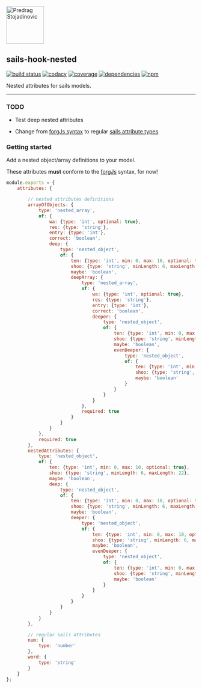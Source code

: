 <a href="http://stojadinovic.net">
  <img alt="Predrag Stojadinovic" src="https://en.stojadinovic.net/assets/images/logo-128x128-88.jpg" width="100">
</a>

## sails-hook-nested
[![build status](https://img.shields.io/travis/cope/sails-hook-nested.svg?branch=master)](https://travis-ci.org/cope/sails-hook-nested)
[![codacy](https://img.shields.io/codacy/grade/60322e02d8df469893dbb8c0a89e5cc8.svg)](https://www.codacy.com/project/cope/sails-hook-nested/dashboard)
[![coverage](https://img.shields.io/coveralls/github/cope/sails-hook-nested/master.svg)](https://coveralls.io/github/cope/sails-hook-nested?branch=master)
[![dependencies](https://david-dm.org/cope/sails-hook-nested.svg)](https://www.npmjs.com/package/sails-hook-nested)
[![npm](https://img.shields.io/npm/dt/sails-hook-nested.svg)](https://www.npmjs.com/package/sails-hook-nested)

Nested attributes for sails models.

---

### TODO

* Test deep nested attributes

* Change from [forgJs syntax](https://github.com/oussamahamdaoui/forgJs) to regular [sails attribute types](https://sailsjs.com/documentation/concepts/models-and-orm/attributes)


### Getting started

Add a nested object/array definitions to your model.

These attributes **must** conform to the [forgJs](https://github.com/oussamahamdaoui/forgJs) syntax, for now!

```js
module.exports = {
	attributes: {

		// nested attributes definitions
		arrayOfObjects: {
			type: 'nested_array',
			of: {
				wa: {type: 'int', optional: true},
				res: {type: 'string'},
				entry: {type: 'int'},
				correct: 'boolean',
				deep: {
					type: 'nested_object',
					of: {
						ten: {type: 'int', min: 0, max: 10, optional: true},
						shoo: {type: 'string', minLength: 6, maxLength: 22},
						maybe: 'boolean',
						deepArray: {
							type: 'nested_array',
							of: {
								wa: {type: 'int', optional: true},
								res: {type: 'string'},
								entry: {type: 'int'},
								correct: 'boolean',
								deeper: {
									type: 'nested_object',
									of: {
										ten: {type: 'int', min: 0, max: 10, optional: true},
										shoo: {type: 'string', minLength: 6, maxLength: 22},
										maybe: 'boolean',
										evenDeeper: {
											type: 'nested_object',
											of: {
												ten: {type: 'int', min: 0, max: 10, optional: true},
												shoo: {type: 'string', minLength: 6, maxLength: 22},
												maybe: 'boolean'
											}
										}
									}
								}
							},
							required: true
						}
					}
				}
			},
			required: true
		},
		nestedAttributes: {
			type: 'nested_object',
			of: {
				ten: {type: 'int', min: 0, max: 10, optional: true},
				shoo: {type: 'string', minLength: 6, maxLength: 22},
				maybe: 'boolean',
				deep: {
					type: 'nested_object',
					of: {
						ten: {type: 'int', min: 0, max: 10, optional: true},
						shoo: {type: 'string', minLength: 6, maxLength: 22},
						maybe: 'boolean',
						deeper: {
							type: 'nested_object',
							of: {
								ten: {type: 'int', min: 0, max: 10, optional: true},
								shoo: {type: 'string', minLength: 6, maxLength: 22},
								maybe: 'boolean',
								evenDeeper: {
									type: 'nested_object',
									of: {
										ten: {type: 'int', min: 0, max: 10, optional: true},
										shoo: {type: 'string', minLength: 6, maxLength: 22},
										maybe: 'boolean'
									}
								}
							}
						}
					}
				}
			}
		},

		// regular sails attributes
		num: {
			type: 'number'
		},
		word: {
			type: 'string'
		}
	}
};